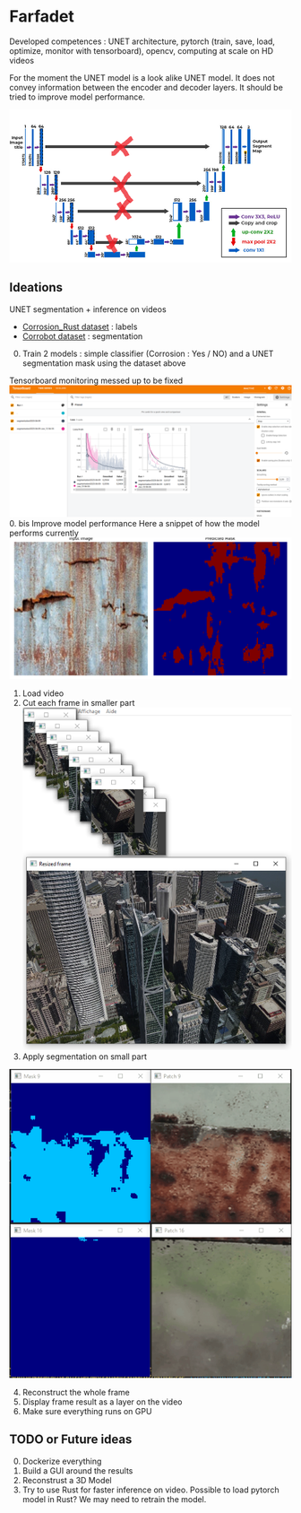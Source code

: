 # Farfadet

Developed competences : UNET architecture, pytorch (train, save, load, optimize, monitor with tensorboard), opencv, computing at scale on HD videos

For the moment the UNET model is a look alike UNET model. It does not convey information between the encoder and decoder layers. It should be tried to improve model performance.

![alt text](image-5.png)

## Ideations
UNET segmentation + inference on videos

- [Corrosion_Rust dataset](https://huggingface.co/datasets/BinKhoaLe1812/Corrosion_Rust) : labels
- [Corrobot dataset](https://universe.roboflow.com/corrosionbot619/corrobot/dataset/2) : segmentation

0. Train 2 models : simple classifier (Corrosion : Yes / NO) and a UNET segmentation mask using the dataset above

Tensorboard monitoring messed up to be fixed
![alt text](image-3.png)
0. bis Improve model performance
Here a snippet of how the model performs currently
![alt text](image-4.png)
1. Load video
2. Cut each frame in smaller part
![alt text](image.png)
3. Apply segmentation on small part

![alt text](<Corrosion Dectection.gif>)

4. Reconstruct the whole frame
5. Display frame result as a layer on the video
6. Make sure everything runs on GPU


## TODO or Future ideas

0. Dockerize everything
1. Build a GUI around the results
2. Reconstrust a 3D Model
3. Try to use Rust for faster inference on video. Possible to load pytorch model in Rust? We may need to retrain the model.
